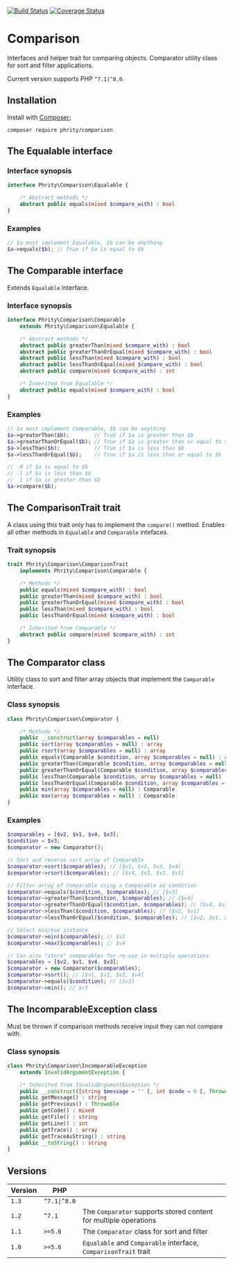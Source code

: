 [![Build Status](https://travis-ci.com/sirn-se/phrity-comparison.svg?branch=master)](https://travis-ci.com/sirn-se/phrity-comparison)
[![Coverage Status](https://coveralls.io/repos/github/sirn-se/phrity-comparison/badge.svg?branch=master)](https://coveralls.io/github/sirn-se/phrity-comparison?branch=master)

# Comparison

Interfaces and helper trait for comparing objects. Comparator utility class for sort and filter applications.

Current version supports PHP `^7.1|^8.0`.

## Installation

Install with [Composer](https://getcomposer.org/);
```
composer require phrity/comparison
```

## The Equalable interface

###  Interface synopsis

```php
interface Phrity\Comparison\Equalable {

    /* Abstract methods */
    abstract public equals(mixed $compare_with) : bool
}
```

###  Examples

```php
// $a must implement Equalable, $b can be anything
$a->equals($b); // True if $a is equal to $b
```

## The Comparable interface

Extends `Equalable` interface.

###  Interface synopsis

```php
interface Phrity\Comparison\Comparable
    extends Phrity\Comparison\Equalable {

    /* Abstract methods */
    abstract public greaterThan(mixed $compare_with) : bool
    abstract public greaterThanOrEqual(mixed $compare_with) : bool
    abstract public lessThan(mixed $compare_with) : bool
    abstract public lessThanOrEqual(mixed $compare_with) : bool
    abstract public compare(mixed $compare_with) : int

    /* Inherited from Equalable */
    abstract public equals(mixed $compare_with) : bool
}
```

###  Examples

```php
// $a must implement Comparable, $b can be anything
$a->greaterThan($b);        // True if $a is greater than $b
$a->greaterThanOrEqual($b); // True if $a is greater than or equal to $b
$a->lessThan($b);           // True if $a is less than $b
$a->lessThanOrEqual($b);    // True if $a is less than or equal to $b

//  0 if $a is equal to $b
// -1 if $a is less than $b
//  1 if $a is greater than $b
$a->compare($b);
```

## The ComparisonTrait trait

A class using this trait only has to implement the `compare()` method. Enables all other methods in `Equalable` and `Comparable` intefaces.

###  Trait synopsis

```php
trait Phrity\Comparison\ComparisonTrait
    implements Phrity\Comparison\Comparable {

    /* Methods */
    public equals(mixed $compare_with) : bool
    public greaterThan(mixed $compare_with) : bool
    public greaterThanOrEqual(mixed $compare_with) : bool
    public lessThan(mixed $compare_with) : bool
    public lessThanOrEqual(mixed $compare_with) : bool

    /* Inherited from Comparable */
    abstract public compare(mixed $compare_with) : int
}
```

## The Comparator class

Utility class to sort and filter array objects that implement the `Comparable` interface.

###  Class synopsis

```php
class Phrity\Comparison\Comparator {

    /* Methods */
    public __construct(array $comparables = null)
    public sort(array $comparables = null) : array
    public rsort(array $comparables = null) : array
    public equals(Comparable $condition, array $comparables = null) : array
    public greaterThan(Comparable $condition, array $comparables = null) : array
    public greaterThanOrEqual(Comparable $condition, array $comparables = null) : array
    public lessThan(Comparable $condition, array $comparables = null) : array
    public lessThanOrEqual(Comparable $condition, array $comparables = null) : array
    public min(array $comparables = null) : Comparable
    public max(array $comparables = null) : Comparable
}
```

###  Examples

```php
$comparables = [$v2, $v1, $v4, $v3];
$condition = $v3;
$comparator = new Comparator();

// Sort and reverse sort array of Comparable
$comparator->sort($comparables); // [$v1, $v2, $v3, $v4]
$comparator->rsort($comparables); // [$v4, $v3, $v2, $v1]

// Filter array of Comparable using a Comparable as condition
$comparator->equals($condition, $comparables); // [$v3]
$comparator->greaterThan($condition, $comparables); // [$v4]
$comparator->greaterThanOrEqual($condition, $comparables); // [$v4, $v3]
$comparator->lessThan($condition, $comparables); // [$v2, $v1]
$comparator->lessThanOrEqual($condition, $comparables); // [$v2, $v1, $v3]

// Select min/max instance
$comparator->min($comparables); // $v1
$comparator->max($comparables); // $v4

// Can also "store" comparables for re-use in multiple operations
$comparables = [$v2, $v1, $v4, $v3];
$comparator = new Comparator($comparables);
$comparator->sort(); // [$v1, $v2, $v3, $v4]
$comparator->equals($condition); // [$v3]
$comparator->min(); // $v1
```

## The IncomparableException class

Must be thrown if comparison methods receive input they can not compare with.

###  Class synopsis

```php
class Phrity\Comparison\IncomparableException
    extends InvalidArgumentException {

    /* Inherited from InvalidArgumentException */
    public __construct([string $message = '' [, int $code = 0 [, Throwable $previous = null]]])
    public getMessage() : string
    public getPrevious() : Throwable
    public getCode() : mixed
    public getFile() : string
    public getLine() : int
    public getTrace() : array
    public getTraceAsString() : string
    public __toString() : string
}
```


## Versions

| Version | PHP | |
| --- | --- | --- |
| `1.3` | `^7.1\|^8.0` |  |
| `1.2` | `^7.1` | The `Comparator` supports stored content for multiple operations |
| `1.1` | `>=5.6` | The `Comparator` class for sort and filter |
| `1.0` | `>=5.6` | `Equalable` and `Comparable` interface, `ComparisonTrait` trait |
